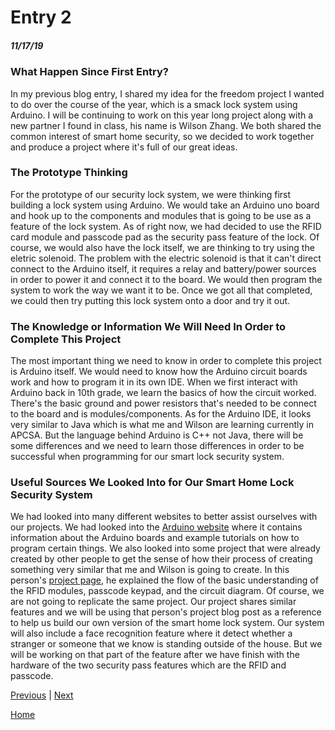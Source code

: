 # Entry 2
##### 11/17/19

### What Happen Since First Entry?
In my previous blog entry, I shared my idea for the freedom project I wanted to do over the course of the year, which is a smack lock system using Arduino. I will be continuing to work on this year long project along with a new partner I found in class, his name is Wilson Zhang. We both shared the common interest of smart home security, so we decided to work together and produce a project where it's full of our great ideas. 
### The Prototype Thinking
For the prototype of our security lock system, we were thinking first building a lock system using Arduino. We would take an Arduino uno board and hook up to the components and modules that is going to be use as a feature of the lock system. As of right now, we had decided to use the RFID card module and passcode pad as the security pass feature of the lock. Of course, we would also have the lock itself, we are thinking to try using the eletric solenoid. The problem with the electric solenoid is that it can't direct connect to the Arduino itself, it requires a relay and battery/power sources in order to power it and connect it to the board. We would then program the system to work the way we want it to be. Once we got all that completed, we could then try putting this lock system onto a door and try it out.
### The Knowledge or Information We Will Need In Order to Complete This Project
The most important thing we need to know in order to complete this project is Arduino itself. We would need to know how the Arduino circuit boards work and how to program it in its own IDE. When we first interact with Arduino back in 10th grade, we learn the basics of how the circuit worked. There's the basic ground and power resistors that's needed to be connect to the board and is modules/components. As for the Arduino IDE, it looks very similar to Java which is what me and Wilson are learning currently in APCSA. But the language behind Arduino is C++ not Java, there will be some differences and we need to learn those differences in order to be successful when programming for our smart lock security system.
### Useful Sources We Looked Into for Our Smart Home Lock Security System
We had looked into many different websites to better assist ourselves with our projects. We had looked into the [Arduino website](https://www.arduino.cc/en/Tutorial/HomePage) where it contains information about the Arduino boards and example tutorials on how to program certain things. We also looked into some project that were already created by other people to get the sense of how their process of creating something very similar that me and Wilson is going to create. In this person's [project page](https://create.arduino.cc/projecthub/muhammad-aqib/rfid-and-keypad-door-lock-and-alert-system-using-arduino-60f050), he explained the flow of the basic understanding of the RFID modules, passcode keypad, and the circuit diagram. Of course, we are not going to replicate the same project. Our project shares similar features and we will be using that person's project blog post as a reference to help us build our own version of the smart home lock system. Our system will also include a face recognition feature where it detect whether a stranger or someone that we know is standing outside of the house. But we will be working on that part of the feature after we have finish with the hardware of the two security pass features which are the RFID and passcode.


[Previous](entry01.md) | [Next](entry03.md)

[Home](../README.md)